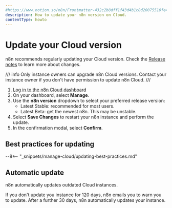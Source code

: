 ```yaml
---
#https://www.notion.so/n8n/Frontmatter-432c2b8dff1f43d4b1c8d20075510fe4
description: How to update your n8n version on Cloud.
contentType: howto
---
```


# Update your Cloud version

n8n recommends regularly updating your Cloud version. Check the [Release notes](/release-notes.md) to learn more about changes.

/// info
Only instance owners can upgrade n8n Cloud versions. Contact your instance owner if you don't have permission to update n8n Cloud.
///

1. [Log in to the n8n Cloud dashboard](https://app.n8n.cloud/manage)
1. On your dashboard, select **Manage**.
1. Use the **n8n version** dropdown to select your preferred release version: 
	* Latest Stable: recommended for most users.
	* Latest Beta: get the newest n8n. This may be unstable.
1. Select **Save Changes** to restart your n8n instance and perform the update. 
1. In the confirmation modal, select **Confirm**.


## Best practices for updating

--8<-- "_snippets/manage-cloud/updating-best-practices.md"

## Automatic update

n8n automatically updates outdated Cloud instances.

If you don't update you instance for 120 days, n8n emails you to warn you to update. After a further 30 days, n8n automatically updates your instance.
